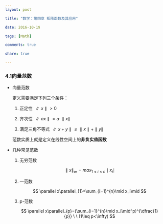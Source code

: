 ```yaml
---
layout: post

title: "数学：第四章 矩阵函数及其应用"

date: 2016-10-19

tags: [Math]

comments: true

share: true

---
```


### 4.1向量范数

- 向量范数

  定义需要满足下列三个条件：

  1. 正定性 $\parallel x \parallel >0$

  2. 齐次性 $\parallel ax\parallel=a \cdot\parallel x \parallel$

  3. 满足三角不等式 $\parallel x+y \parallel \leq \parallel x \parallel +\parallel y\parallel$

  范数实质上就是定义在线性空间上的**非负实值函数**


- 几种常见范数

  1. 无穷范数

     $$
     \parallel x\parallel_{\infty} = max_{1\leq i \leq n}\mid x_{i}\mid
     $$

  2. 一范数

     $$
     \parallel x\parallel_{1}=\sum_{i=1}^{n}\mid x_i\mid
     $$

  3. p-范数

     $$
     \parallel x\parallel_{p}=(\sum_{i=1}^{n}\mid x_i\mid^p)^{\dfrac{1}{p}} \ \ (1\leq p<\infty)
     $$
